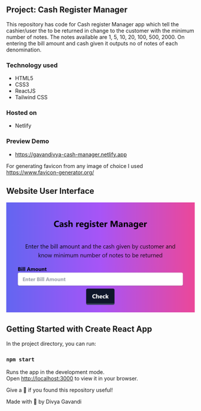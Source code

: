 ## Project: Cash Register Manager

This repository has code for Cash register Manager app which tell the cashier/user the to be returned in change to the customer with the minimum number of notes.
The notes available are 1, 5, 10, 20, 100, 500, 2000.
On entering the bill amount and cash given it outputs no of notes of each denomination.


### Technology used
- HTML5
- CSS3
- ReactJS
- Tailwind CSS

### Hosted on 
- Netlify

###  Preview Demo 
- https://gavandivya-cash-manager.netlify.app

For generating favicon from any image of choice I used https://www.favicon-generator.org/

## Website User Interface

![This is an image](https://github.com/gavandivya/neogCampPortfolio/raw/main/images/cashmanagerr.png)


## Getting Started with Create React App

In the project directory, you can run:

### `npm start`

Runs the app in the development mode.\
Open [http://localhost:3000](http://localhost:3000) to view it in your browser.

Give a 🌟 if you found this repository useful!

Made with 💖 by Divya Gavandi
